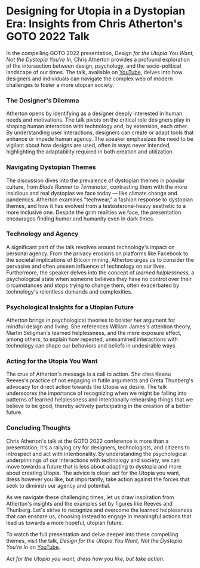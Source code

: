 # Designing for Utopia in a Dystopian Era: Insights from Chris Atherton's GOTO 2022 Talk

In the compelling GOTO 2022 presentation, *Design for the Utopia You Want, Not the Dystopia You're In*, Chris Atherton provides a profound exploration of the intersection between design, psychology, and the socio-political landscape of our times. The talk, available on [YouTube](https://www.youtube.com/watch?v=Q77GT8srcsQ), delves into how designers and individuals can navigate the complex web of modern challenges to foster a more utopian society.

### The Designer's Dilemma

Atherton opens by identifying as a designer deeply interested in human needs and motivations. The talk pivots on the critical role designers play in shaping human interaction with technology and, by extension, each other. By understanding user interactions, designers can create or adapt tools that enhance or impede human agency. The speaker emphasizes the need to be vigilant about how designs are used, often in ways never intended, highlighting the adaptability required in both creation and utilization.

### Navigating Dystopian Themes

The discussion dives into the prevalence of dystopian themes in popular culture, from *Blade Runner* to *Terminator*, contrasting them with the more insidious and real dystopias we face today — like climate change and pandemics. Atherton examines "techwear," a fashion response to dystopian themes, and how it has evolved from a testosterone-heavy aesthetic to a more inclusive one. Despite the grim realities we face, the presentation encourages finding humor and humanity even in dark times.

### Technology and Agency

A significant part of the talk revolves around technology's impact on personal agency. From the privacy erosions on platforms like Facebook to the societal implications of Bitcoin mining, Atherton urges us to consider the pervasive and often unseen influence of technology on our lives. Furthermore, the speaker delves into the concept of *learned helplessness*, a psychological state when someone believes they have no control over their circumstances and stops trying to change them, often exacerbated by technology's relentless demands and complexities.

### Psychological Insights for a Utopian Future

Atherton brings in psychological theories to bolster her argument for mindful design and living. She references William James's attention theory, Martin Seligman's learned helplessness, and the mere exposure effect, among others, to explain how repeated, unexamined interactions with technology can shape our behaviors and beliefs in undesirable ways.

### Acting for the Utopia You Want

The crux of Atherton's message is a call to action. She cites Keanu Reeves's practice of not engaging in futile arguments and Greta Thunberg's advocacy for direct action towards the Utopia we desire. The talk underscores the importance of recognizing when we might be falling into patterns of learned helplessness and intentionally rehearsing things that we believe to be good, thereby actively participating in the creation of a better future.

### Concluding Thoughts

Chris Atherton's talk at the GOTO 2022 conference is more than a presentation; it's a rallying cry for designers, technologists, and citizens to introspect and act with intentionality. By understanding the psychological underpinnings of our interactions with technology and society, we can move towards a future that is less about adapting to dystopia and more about creating Utopia. The advice is clear: act for the Utopia you want, dress however you like, but importantly, take action against the forces that seek to diminish our agency and potential.

As we navigate these challenging times, let us draw inspiration from Atherton's insights and the examples set by figures like Reeves and Thunberg. Let's strive to recognize and overcome the learned helplessness that can ensnare us, choosing instead to engage in meaningful actions that lead us towards a more hopeful, utopian future.

To watch the full presentation and delve deeper into these compelling themes, visit the talk, *Design for the Utopia You Want, Not the Dystopia You're In* on [YouTube](https://www.youtube.com/watch?v=Q77GT8srcsQ).

*Act for the Utopia you want, dress how you like, but take action.*